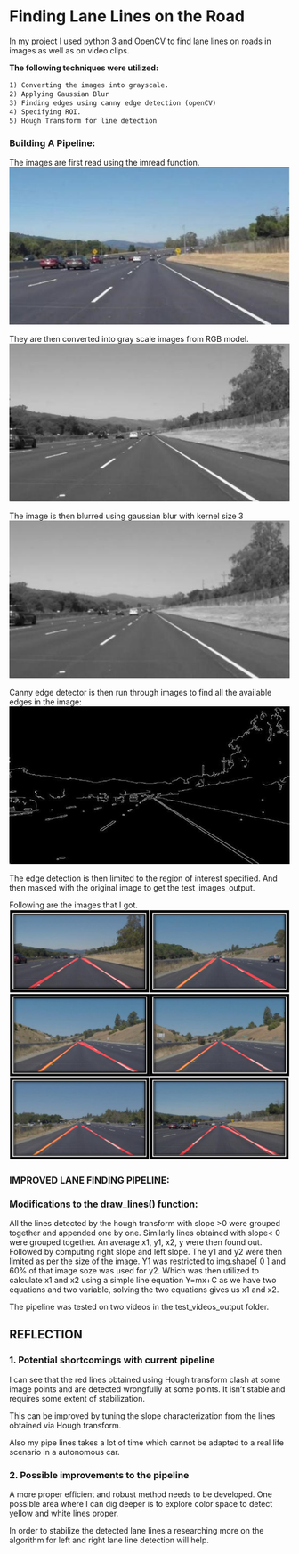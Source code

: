 
# Finding Lane Lines on the Road

In my project I used python 3 and OpenCV to find lane lines on roads in images as well as on video clips.

**The following techniques were utilized:**

```
1) Converting the images into grayscale.
2) Applying Gaussian Blur
3) Finding edges using canny edge detection (openCV)
4) Specifying ROI.
5) Hough Transform for line detection
```
### Building A Pipeline:

The images are first read using the imread function.
![](Images/1.jpg)

They are then converted into gray scale images from RGB model.
![](Images/2.jpg)

The image is then blurred using gaussian blur with kernel size 3
![](Images/3.jpg)

Canny edge detector is then run through images to find all the available edges in the image:
![](Images/4.jpg)


The edge detection is then limited to the region of interest specified. And then masked with the original
image to get the test_images_output.

Following are the images that I got.
![](Images/4.png)


### IMPROVED LANE FINDING PIPELINE:

### Modifications to the draw_lines() function:

All the lines detected by the hough transform with slope >0 were grouped together and appended
one by one. Similarly lines obtained with slope< 0 were grouped together. An average x1, y1, x2, y
were then found out. Followed by computing right slope and left slope. The y1 and y2 were then
limited as per the size of the image. Y1 was restricted to img.shape[ 0 ] and 60% of that image soze
was used for y2. Which was then utilized to calculate x1 and x2 using a simple line equation Y=mx+C
as we have two equations and two variable, solving the two equations gives us x1 and x2.

The pipeline was tested on two videos in the test_videos_output folder.

## REFLECTION

### 1. Potential shortcomings with current pipeline

I can see that the red lines obtained using Hough transform clash at some image points and are
detected wrongfully at some points. It isn’t stable and requires some extent of stabilization.

This can be improved by tuning the slope characterization from the lines obtained via Hough
transform.

Also my pipe lines takes a lot of time which cannot be adapted to a real life scenario in a
autonomous car.

### 2. Possible improvements to the pipeline

A more proper efficient and robust method needs to be developed. One possible area where I can
dig deeper is to explore color space to detect yellow and white lines proper.

In order to stabilize the detected lane lines a researching more on the algorithm for left and right
lane line detection will help.


